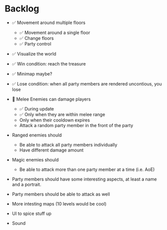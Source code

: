 # Backlog

- ✅ Movement around multiple floors
    - ✅ Movement around a single floor
    - ✅ Change floors
    - ✅ Party control
    
- ✅ Visualize the world

- ✅ Win condition: reach the treasure

- ✅ Minimap maybe?

- ✅ Lose condition: when all party members are rendered uncontious, you lose

- 🚧 Melee Enemies can damage players
    - ✅ During update
    - ✅ Only when they are within melee range
    - Only when their cooldown expires
    - Attack a random party member in the front of the party
    
- Ranged enemies should
    - Be able to attack all party members individually
    - Have different damage amount
    
- Magic enemies should
    - Be able to attack more than one party member at a time (i.e. AoE)

- Party members should have some interesting aspects, at least a name and a portrait.

- Party members should be able to attack as well

- More intesting maps (10 levels would be cool)

- UI to spice stuff up

- Sound
